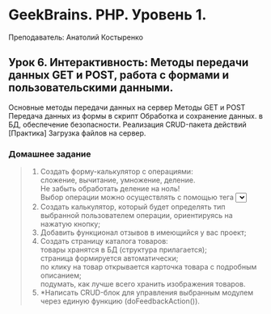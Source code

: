 # GeekBrains. PHP. Уровень 1.

Преподаватель: Анатолий Костыренко

## Урок 6. Интерактивность: Методы передачи данных GET и POST, работа с формами и пользовательскими данными.
Основные методы передачи данных на сервер Методы GET и POST Передача данных из формы в скрипт Обработка и сохранение данных. в БД, обеспечение безопасности. Реализация CRUD-пакета действий [Практика] Загрузка файлов на сервер.

### Домашнее задание
> 1. Создать форму-калькулятор с операциями:  
   сложение, вычитание, умножение, деление.  
Не забыть обработать деление на ноль!  
Выбор операции можно осуществлять с помощью тега <select>.  
> 2. Создать калькулятор, который будет определять тип выбранной пользователем операции, ориентируясь на нажатую кнопку;  
> 3. Добавить функционал отзывов в имеющийся у вас проект;   
> 4. Создать страницу каталога товаров:  
    товары хранятся в БД (структура прилагается);  
    страница формируется автоматически;  
    по клику на товар открывается карточка товара с подробным описанием;  
    подумать, как лучше всего хранить изображения товаров.  
> 5. *Написать CRUD-блок для управления выбранным модулем через единую функцию (doFeedbackAction()).  
